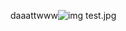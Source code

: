 daaattwww![img test.jpg](https://docs-api-qa.cloudlabs.ai/repos/raw.githubusercontent.com/DeepaliDhomne/Sample_JsonFile/main/checkdemo/images/img%20test.jpg?token=8b2t1Sg45N8JBe8QNwBlyhJq)